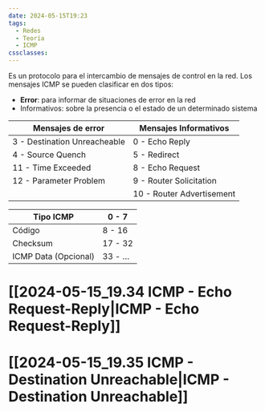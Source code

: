```yaml
---
date: 2024-05-15T19:23
tags:
  - Redes
  - Teoría
  - ICMP
cssclasses:
---
```

Es un protocolo para el intercambio de mensajes de control en la red. Los mensajes ICMP se pueden clasificar en dos tipos:
* **Error**: para informar de situaciones de error en la red
* Informativos: sobre la presencia o el estado de un determinado sistema

| Mensajes de error            | Mensajes Informativos     |
| ---------------------------- | ------------------------- |
| 3 - Destination Unreacheable | 0 - Echo Reply            |
| 4 - Source Quench            | 5 - Redirect              |
| 11 - Time Exceeded           | 8 - Echo Request          |
| 12 - Parameter Problem       | 9 - Router Solicitation   |
|                              | 10 - Router Advertisement |

| Tipo ICMP            | 0 - 7   |
| -------------------- | ------- |
| Código               | 8 - 16  |
| Checksum             | 17 - 32 |
| ICMP Data (Opcional) | 33 - …  |

# [[2024-05-15_19.34 ICMP - Echo Request-Reply|ICMP - Echo Request-Reply]]
# [[2024-05-15_19.35 ICMP - Destination Unreachable|ICMP - Destination Unreachable]]
